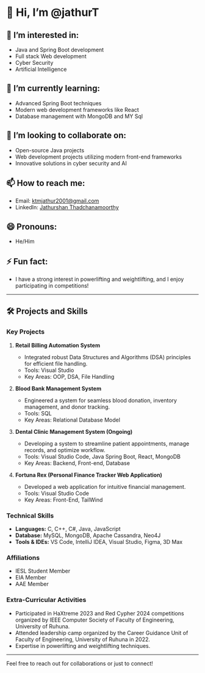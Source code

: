 # 👋 Hi, I’m @jathurT

## 👀 I’m interested in:
- Java and Spring Boot development
- Full stack Web development
- Cyber Security
- Artificial Intelligence

## 🌱 I’m currently learning:
- Advanced Spring Boot techniques
- Modern web development frameworks like React
- Database management with MongoDB and MY Sql

## 💞️ I’m looking to collaborate on:
- Open-source Java projects
- Web development projects utilizing modern front-end frameworks
- Innovative solutions in cyber security and AI

## 📫 How to reach me:
- Email: ktmjathur2001@gmail.com
- LinkedIn: [Jathurshan Thadchanamoorthy](https://www.linkedin.com/in/jathurshan2920)

## 😄 Pronouns:
- He/Him

## ⚡ Fun fact:
- I have a strong interest in powerlifting and weightlifting, and I enjoy participating in competitions!

---

## 🛠️ Projects and Skills

### Key Projects
1. **Retail Billing Automation System**
   - Integrated robust Data Structures and Algorithms (DSA) principles for efficient file handling.
   - Tools: Visual Studio
   - Key Areas: OOP, DSA, File Handling

2. **Blood Bank Management System**
   - Engineered a system for seamless blood donation, inventory management, and donor tracking.
   - Tools: SQL
   - Key Areas: Relational Database Model

3. **Dental Clinic Management System (Ongoing)**
   - Developing a system to streamline patient appointments, manage records, and optimize workflow.
   - Tools: Visual Studio Code, Java Spring Boot, React, MongoDB
   - Key Areas: Backend, Front-end, Database

4. **Fortuna Rex (Personal Finance Tracker Web Application)**
   - Developed a web application for intuitive financial management.
   - Tools: Visual Studio Code
   - Key Areas: Front-End, TailWind

### Technical Skills
- **Languages:** C, C++, C#, Java, JavaScript
- **Database:** MySQL, MongoDB, Apache Cassandra, Neo4J
- **Tools & IDEs:** VS Code, IntelliJ IDEA, Visual Studio, Figma, 3D Max

### Affiliations
- IESL Student Member
- EIA Member
- AAE Member

### Extra-Curricular Activities
- Participated in HaXtreme 2023 and Red Cypher 2024 competitions organized by IEEE Computer Society of Faculty of Engineering, University of Ruhuna.
- Attended leadership camp organized by the Career Guidance Unit of Faculty of Engineering, University of Ruhuna in 2022.
- Expertise in powerlifting and weightlifting techniques.

---

Feel free to reach out for collaborations or just to connect!
